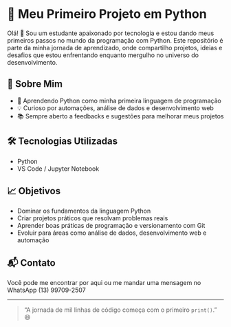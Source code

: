 # 🚀 Meu Primeiro Projeto em Python

Olá! 👋 Sou um estudante apaixonado por tecnologia e estou dando meus primeiros passos no mundo da programação com Python. Este repositório é parte da minha jornada de aprendizado, onde compartilho projetos, ideias e desafios que estou enfrentando enquanto mergulho no universo do desenvolvimento.

## 🧠 Sobre Mim

- 🐍 Aprendendo Python como minha primeira linguagem de programação
- 💡 Curioso por automações, análise de dados e desenvolvimento web
- 📚 Sempre aberto a feedbacks e sugestões para melhorar meus projetos


## 🛠️ Tecnologias Utilizadas

- Python 
- VS Code / Jupyter Notebook

## 📈 Objetivos

- Dominar os fundamentos da linguagem Python
- Criar projetos práticos que resolvam problemas reais
- Aprender boas práticas de programação e versionamento com Git
- Evoluir para áreas como análise de dados, desenvolvimento web e automação

## 📬 Contato

Você pode me encontrar por aqui ou me mandar uma mensagem no WhatsApp (13) 99709-2507

---

> “A jornada de mil linhas de código começa com o primeiro `print()`.” 😄





